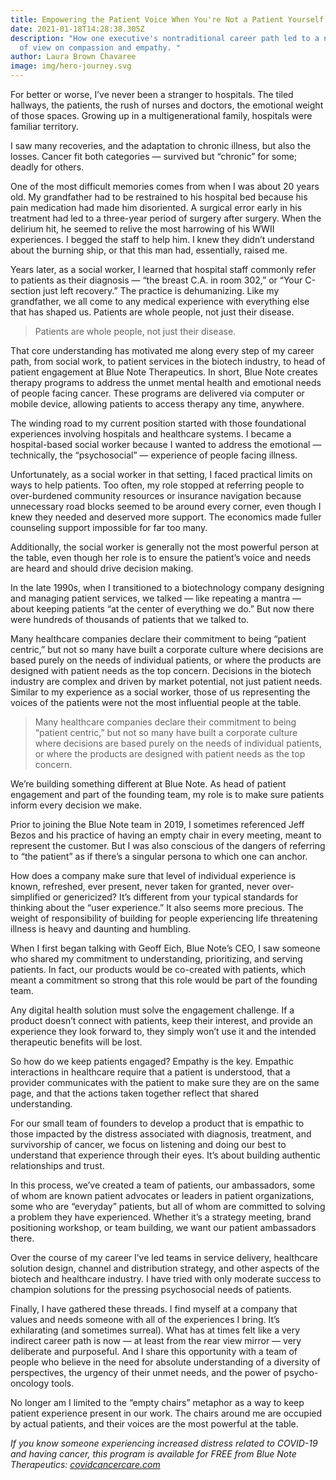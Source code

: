 ```yaml
---
title: Empowering the Patient Voice When You're Not a Patient Yourself
date: 2021-01-18T14:28:38.305Z
description: "How one executive's nontraditional career path led to a new point
  of view on compassion and empathy. "
author: Laura Brown Chavaree
image: img/hero-journey.svg
---
```

For better or worse, I’ve never been a stranger to hospitals. The tiled hallways, the patients, the rush of nurses and doctors, the emotional weight of those spaces. Growing up in a multigenerational family, hospitals were familiar territory. 

I saw many recoveries, and the adaptation to chronic illness, but also the losses. Cancer fit both categories — survived but “chronic” for some; deadly for others.

One of the most difficult memories comes from when I was about 20 years old. My grandfather had to be restrained to his hospital bed because his pain medication had made him disoriented. A surgical error early in his treatment had led to a three-year period of surgery after surgery. When the delirium hit, he seemed to relive the most harrowing of his WWII experiences. I begged the staff to help him. I knew they didn’t understand about the burning ship, or that this man had, essentially, raised me. 

Years later, as a social worker, I learned that hospital staff commonly refer to patients as their diagnosis — “the breast C.A. in room 302,” or “Your C-section just left recovery.” The practice is dehumanizing. Like my grandfather, we all come to any medical experience with everything else that has shaped us. Patients are whole people, not just their disease.

> Patients are whole people, not just their disease.

That core understanding has motivated me along every step of my career path, from social work, to patient services in the biotech industry, to head of patient engagement at Blue Note Therapeutics. In short, Blue Note creates therapy programs to address the unmet mental health and emotional needs of people facing cancer. These programs are delivered via computer or mobile device, allowing patients to access therapy any time, anywhere. 

The winding road to my current position started with those foundational experiences involving hospitals and healthcare systems. I became a hospital-based social worker because I wanted to address the emotional — technically, the “psychosocial” — experience of people facing illness. 

Unfortunately, as a social worker in that setting, I faced practical limits on ways to help patients. Too often, my role stopped at referring people to over-burdened community resources or insurance navigation because unnecessary road blocks seemed to be around every corner, even though I knew they needed and deserved more support. The economics made fuller counseling support impossible for far too many. 

Additionally, the social worker is generally not the most powerful person at the table, even though her role is to ensure the patient’s voice and needs are heard and should drive decision making.

In the late 1990s, when I transitioned to a biotechnology company designing and managing patient services, we talked — like repeating a mantra — about keeping patients “at the center of everything we do.” But now there were hundreds of thousands of patients that we talked to.

Many healthcare companies declare their commitment to being “patient centric,” but not so many have built a corporate culture where decisions are based purely on the needs of individual patients, or where the products are designed with patient needs as the top concern. Decisions in the biotech industry are complex and driven by market potential, not just patient needs. Similar to my experience as a social worker, those of us representing the voices of the patients were not the most influential people at the table. 

> Many healthcare companies declare their commitment to being “patient centric,” but not so many have built a corporate culture where decisions are based purely on the needs of individual patients, or where the products are designed with patient needs as the top concern.

We’re building something different at Blue Note. As head of patient engagement and part of the founding team, my role is to make sure patients inform every decision we make.

Prior to joining the Blue Note team in 2019, I sometimes referenced Jeff Bezos and his practice of having an empty chair in every meeting, meant to represent the customer. But I was also conscious of the dangers of referring to “the patient” as if there’s a singular persona to which one can anchor.

How does a company make sure that level of individual experience is known, refreshed, ever present, never taken for granted, never over-simplified or genericized? It’s different from your typical standards for thinking about the “user experience.” It also seems more precious. The weight of responsibility of building for people experiencing life threatening illness is heavy and daunting and humbling.

When I first began talking with Geoff Eich, Blue Note’s CEO, I saw someone who shared my commitment to understanding, prioritizing, and serving patients. In fact, our products would be co-created with patients, which meant a commitment so strong that this role would be part of the founding team. 

Any digital health solution must solve the engagement challenge. If a product doesn’t connect with patients, keep their interest, and provide an experience they look forward to, they simply won’t use it and the intended therapeutic benefits will be lost. 

So how do we keep patients engaged? Empathy is the key. Empathic interactions in healthcare require that a patient is understood, that a provider communicates with the patient to make sure they are on the same page, and that the actions taken together reflect that shared understanding. 

For our small team of founders to develop a product that is empathic to those impacted by the distress associated with diagnosis, treatment, and survivorship of cancer, we focus on listening and doing our best to understand that experience through their eyes. It’s about building authentic relationships and trust. 

In this process, we’ve created a team of patients, our ambassadors, some of whom are known patient advocates or leaders in patient organizations, some who are “everyday” patients, but all of whom are committed to solving a problem they have experienced. Whether it’s a strategy meeting, brand positioning workshop, or team building, we want our patient ambassadors there. 

Over the course of my career I’ve led teams in service delivery, healthcare solution design, channel and distribution strategy, and other aspects of the biotech and healthcare industry. I have tried with only moderate success to champion solutions for the pressing psychosocial needs of patients. 

Finally, I have gathered these threads. I find myself at a company that values and needs someone with all of the experiences I bring. It’s exhilarating (and sometimes surreal). What has at times felt like a very indirect career path is now — at least from the rear view mirror — very deliberate and purposeful. And I share this opportunity with a team of people who believe in the need for absolute understanding of a diversity of perspectives, the urgency of their unmet needs, and the power of psycho-oncology tools. 

No longer am I limited to the “empty chairs” metaphor as a way to keep patient experience present in our work. The chairs around me are occupied by actual patients, and their voices are the most powerful at the table. 

*If you know someone experiencing increased distress related to COVID-19 and having cancer, this program is available for FREE from Blue Note Therapeutics: [covidcancercare.com](https://covidcancercare.com/)*